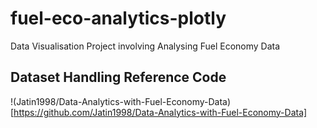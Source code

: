 # fuel-eco-analytics-plotly
Data Visualisation Project involving Analysing Fuel Economy Data


## Dataset Handling Reference Code
!(Jatin1998/Data-Analytics-with-Fuel-Economy-Data)[https://github.com/Jatin1998/Data-Analytics-with-Fuel-Economy-Data]
